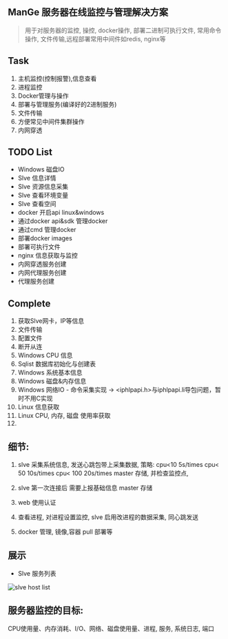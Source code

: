 ## ManGe 服务器在线监控与管理解决方案
> 用于对服务器的监控, 操控, docker操作, 部署二进制可执行文件, 常用命令操作, 文件传输,远程部署常用中间件如redis, nginx等

## Task
1. 主机监控(控制报警),信息查看
2. 进程监控
3. Docker管理与操作
1. 部署与管理服务(编译好的2进制服务)
2. 文件传输
1. 方便常见中间件集群操作
2. 内网穿透


## TODO List
- Windows 磁盘IO
- Slve 信息详情
- Slve 资源信息采集
- Slve 查看环境变量
- Slve 查看空间
- docker 开启api linux&windows
- 通过docker api&sdk 管理docker
- 通过cmd 管理docker
- 部署docker images
- 部署可执行文件
- nginx 信息获取与监控
- 内网穿透服务创建
- 内网代理服务创建
- 代理服务创建

## Complete
1. 获取Slve网卡，IP等信息
2. 文件传输 
3. 配置文件
4. 断开从连
5. Windows CPU 信息
6. Sqlist 数据库初始化与创建表
7. Windows 系统基本信息
8. Windows 磁盘&内存信息
9. Windows 网络IO - 命令采集实现 -> <iphlpapi.h>与iphlpapi.li导包问题，暂时不用C实现
10. Linux 信息获取
11. Linux CPU, 内存, 磁盘 使用率获取
12. 


## 细节:

1. slve 采集系统信息, 发送心跳包带上采集数据, 策略: cpu<10  5s/times    cpu< 50  10s/times   cpu< 100  20s/times
master 存储, 并检查监控点, 

2. slve 第一次连接后 需要上报基础信息
master 存储

3. web 使用认证

4. 查看进程, 对进程设置监控, slve 启用改进程的数据采集,  同心跳发送


5. docker 管理, 镜像,容器  pull 部署等


## 展示
- Slve 服务列表

![slve host list ](https://file.mange.run/mange-server_manage/20201208134139.png)



## 服务器监控的目标:
CPU使用量、内存消耗、I/O、网络、磁盘使用量、进程, 服务, 系统日志, 端口